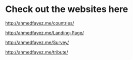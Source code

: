 # Check out the websites here

http://ahmedfayez.me/countries/

http://ahmedfayez.me/Landing-Page/

http://ahmedfayez.me/Survey/

http://ahmedfayez.me/tribute/
